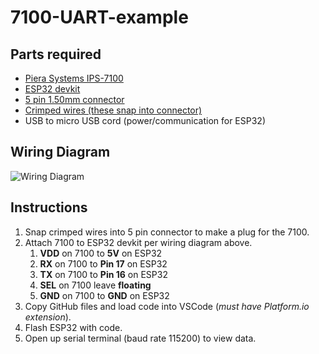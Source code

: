 # 7100-UART-example

## Parts required
* [Piera Systems IPS-7100](https://www.pierasystems.com/products/)
* [ESP32 devkit](https://www.digikey.com/en/products/detail/espressif-systems/ESP32-DEVKITC-32E/12091810)
* [5 pin 1.50mm connector](https://www.digikey.com/en/products/detail/w%C3%BCrth-elektronik/648005113322/2508649?s=N4IgTCBcDaIGwBYAcAGFBWAjJgzDsEAugL5A)
* [Crimped wires (these snap into connector)](https://www.digikey.com/en/products/detail/jst-sales-america-inc/ASZHSZH28K305/6009456?s=N4IgTCBcDaICwFYEFoDMAGAHO5A5AIiALoC%2BQA)
* USB to micro USB cord (power/communication for ESP32)

## Wiring Diagram
![Wiring Diagram](../main/7100esp32.jpg?raw=true)

## Instructions
1. Snap crimped wires into 5 pin connector to make a plug for the 7100.
1. Attach 7100 to ESP32 devkit per wiring diagram above.
    1. **VDD** on 7100 to **5V** on ESP32
    1. **RX** on 7100 to **Pin 17** on ESP32
    1. **TX** on 7100 to **Pin 16** on ESP32
    1. **SEL** on 7100 leave **floating**
    1. **GND** on 7100 to **GND** on ESP32
1. Copy GitHub files and load code into VSCode (*must have Platform.io extension*).
1. Flash ESP32 with code.
1. Open up serial terminal (baud rate 115200) to view data.